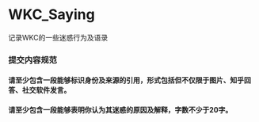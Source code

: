 # WKC_Saying
记录WKC的一些迷惑行为及语录

### 提交内容规范
#### 请至少包含一段能够标识身份及来源的引用，形式包括但不仅限于图片、知乎回答、社交软件发言。
#### 请至少包含一段能够表明你认为其迷惑的原因及解释，字数不少于20字。
